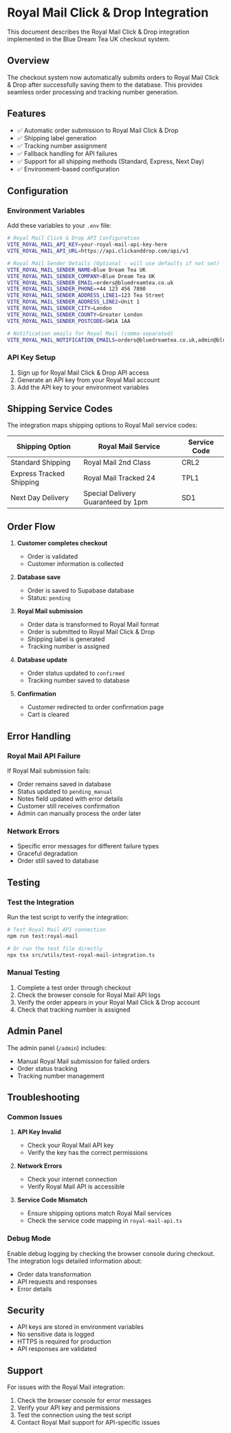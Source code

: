 # Royal Mail Click & Drop Integration

This document describes the Royal Mail Click & Drop integration implemented in the Blue Dream Tea UK checkout system.

## Overview

The checkout system now automatically submits orders to Royal Mail Click & Drop after successfully saving them to the database. This provides seamless order processing and tracking number generation.

## Features

- ✅ Automatic order submission to Royal Mail Click & Drop
- ✅ Shipping label generation
- ✅ Tracking number assignment
- ✅ Fallback handling for API failures
- ✅ Support for all shipping methods (Standard, Express, Next Day)
- ✅ Environment-based configuration

## Configuration

### Environment Variables

Add these variables to your `.env` file:

```bash
# Royal Mail Click & Drop API Configuration
VITE_ROYAL_MAIL_API_KEY=your-royal-mail-api-key-here
VITE_ROYAL_MAIL_API_URL=https://api.clickanddrop.com/api/v1

# Royal Mail Sender Details (Optional - will use defaults if not set)
VITE_ROYAL_MAIL_SENDER_NAME=Blue Dream Tea UK
VITE_ROYAL_MAIL_SENDER_COMPANY=Blue Dream Tea UK
VITE_ROYAL_MAIL_SENDER_EMAIL=orders@bluedreamtea.co.uk
VITE_ROYAL_MAIL_SENDER_PHONE=+44 123 456 7890
VITE_ROYAL_MAIL_SENDER_ADDRESS_LINE1=123 Tea Street
VITE_ROYAL_MAIL_SENDER_ADDRESS_LINE2=Unit 1
VITE_ROYAL_MAIL_SENDER_CITY=London
VITE_ROYAL_MAIL_SENDER_COUNTY=Greater London
VITE_ROYAL_MAIL_SENDER_POSTCODE=SW1A 1AA

# Notification emails for Royal Mail (comma-separated)
VITE_ROYAL_MAIL_NOTIFICATION_EMAILS=orders@bluedreamtea.co.uk,admin@bluedreamtea.co.uk
```

### API Key Setup

1. Sign up for Royal Mail Click & Drop API access
2. Generate an API key from your Royal Mail account
3. Add the API key to your environment variables

## Shipping Service Codes

The integration maps shipping options to Royal Mail service codes:

| Shipping Option | Royal Mail Service | Service Code |
|----------------|-------------------|--------------|
| Standard Shipping | Royal Mail 2nd Class | CRL2 |
| Express Tracked Shipping | Royal Mail Tracked 24 | TPL1 |
| Next Day Delivery | Special Delivery Guaranteed by 1pm | SD1 |

## Order Flow

1. **Customer completes checkout**
   - Order is validated
   - Customer information is collected

2. **Database save**
   - Order is saved to Supabase database
   - Status: `pending`

3. **Royal Mail submission**
   - Order data is transformed to Royal Mail format
   - Order is submitted to Royal Mail Click & Drop
   - Shipping label is generated
   - Tracking number is assigned

4. **Database update**
   - Order status updated to `confirmed`
   - Tracking number saved to database

5. **Confirmation**
   - Customer redirected to order confirmation page
   - Cart is cleared

## Error Handling

### Royal Mail API Failure

If Royal Mail submission fails:
- Order remains saved in database
- Status updated to `pending_manual`
- Notes field updated with error details
- Customer still receives confirmation
- Admin can manually process the order later

### Network Errors

- Specific error messages for different failure types
- Graceful degradation
- Order still saved to database

## Testing

### Test the Integration

Run the test script to verify the integration:

```bash
# Test Royal Mail API connection
npm run test:royal-mail

# Or run the test file directly
npx tsx src/utils/test-royal-mail-integration.ts
```

### Manual Testing

1. Complete a test order through checkout
2. Check the browser console for Royal Mail API logs
3. Verify the order appears in your Royal Mail Click & Drop account
4. Check that tracking number is assigned

## Admin Panel

The admin panel (`/admin`) includes:
- Manual Royal Mail submission for failed orders
- Order status tracking
- Tracking number management

## Troubleshooting

### Common Issues

1. **API Key Invalid**
   - Check your Royal Mail API key
   - Verify the key has the correct permissions

2. **Network Errors**
   - Check your internet connection
   - Verify Royal Mail API is accessible

3. **Service Code Mismatch**
   - Ensure shipping options match Royal Mail services
   - Check the service code mapping in `royal-mail-api.ts`

### Debug Mode

Enable debug logging by checking the browser console during checkout. The integration logs detailed information about:
- Order data transformation
- API requests and responses
- Error details

## Security

- API keys are stored in environment variables
- No sensitive data is logged
- HTTPS is required for production
- API responses are validated

## Support

For issues with the Royal Mail integration:
1. Check the browser console for error messages
2. Verify your API key and permissions
3. Test the connection using the test script
4. Contact Royal Mail support for API-specific issues 